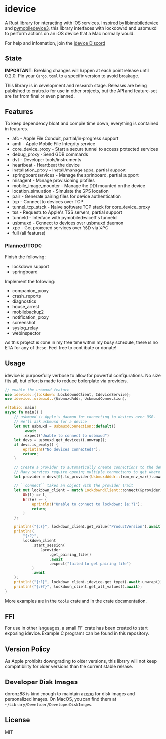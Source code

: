 # idevice

A Rust library for interacting with iOS services.
Inspired by [libimobiledevice](https://github.com/libimobiledevice/libimobiledevice)
and [pymobiledevice3](https://github.com/doronz88/pymobiledevice3),
this library interfaces with lockdownd and usbmuxd to perform actions
on an iOS device that a Mac normally would.

For help and information, join the [idevice Discord](https://discord.gg/qtgv6QtYbV)

## State

**IMPORTANT**: Breaking changes will happen at each point release until 0.2.0.
Pin your `Cargo.toml` to a specific version to avoid breakage.

This library is in development and research stage.
Releases are being published to crates.io for use in other projects,
but the API and feature-set are far from final or even planned.

## Features

To keep dependency bloat and compile time down, everything is contained in features.

- afc - Apple File Conduit, partial/in-progress support
- amfi - Apple Mobile File Integrity service
- core_device_proxy - Start a secure tunnel to access protected services
- debug_proxy - Send GDB commands
- dvt - Developer tools/instruments
- heartbeat - Heartbeat the device
- installation_proxy - Install/manage apps, partial support
- springboardservices - Manage the sprinboard, partial support
- misagent - Manage provisioning profiles
- mobile_image_mounter - Manage the DDI mounted on the device
- location_simulation - Simulate the GPS location
- pair - Generate pairing files for device authentication
- tcp - Connect to devices over TCP
- tunnel_tcp_stack - Naive software TCP stack for core_device_proxy
- tss - Requests to Apple's TSS servers, partial support
- tunneld - Interface with pymobiledevice3's tunneld
- usbmuxd - Connect to devices over usbmuxd daemon
- xpc - Get protected services over RSD via XPC
- full (all features)

### Planned/TODO

Finish the following:

- lockdown support
- springboard

Implement the following:

- companion_proxy
- crash_reports
- diagnostics
- house_arrest
- mobilebackup2
- notification_proxy
- screenshot
- syslog_relay
- webinspector

As this project is done in my free time within my busy schedule, there
is no ETA for any of these. Feel free to contribute or donate!

## Usage

idevice is purposefully verbose to allow for powerful configurations.
No size fits all, but effort is made to reduce boilerplate via providers.

```rust
// enable the usbmuxd feature
use idevice::{lockdown::LockdowndClient, IdeviceService};
use idevice::usbmuxd::{UsbmuxdAddr, UsbmuxdConnection},

#[tokio::main]
async fn main() {
    // usbmuxd is Apple's daemon for connecting to devices over USB.
    // We'll ask usbmuxd for a device
    let mut usbmuxd = UsbmuxdConnection::default()
        .await
        .expect("Unable to connect to usbmxud")
    let devs = usbmuxd.get_devices().unwrap();
    if devs.is_empty() {
        eprintln!("No devices connected!");
        return;
    }

    // Create a provider to automatically create connections to the device.
    // Many services require opening multiple connections to get where you want.
    let provider = devs[0].to_provider(UsbmuxdAddr::from_env_var().unwrap(), 0, "example-program")

    // ``connect`` takes an object with the provider trait
    let mut lockdown_client = match LockdowndClient::connect(&provider).await {
        Ok(l) => l,
        Err(e) => {
            eprintln!("Unable to connect to lockdown: {e:?}");
            return;
        }
    };

    println!("{:?}", lockdown_client.get_value("ProductVersion").await);
    println!(
        "{:?}",
        lockdown_client
            .start_session(
                &provider
                    .get_pairing_file()
                    .await
                    .expect("failed to get pairing file")
            )
            .await
    );
    println!("{:?}", lockdown_client.idevice.get_type().await.unwrap());
    println!("{:#?}", lockdown_client.get_all_values().await);
}
```

More examples are in the ``tools`` crate and in the crate documentation.

## FFI

For use in other languages, a small FFI crate has been created to start exposing
idevice. Example C programs can be found in this repository.

## Version Policy

As Apple prohibits downgrading to older versions, this library will
not keep compatibility for older versions than the current stable release.

## Developer Disk Images

doronz88 is kind enough to maintain a [repo](https://github.com/doronz88/DeveloperDiskImage)
for disk images and personalized images.
On MacOS, you can find them at ``~/Library/Developer/DeveloperDiskImages``.

## License

MIT
